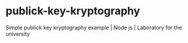 # publick-key-kryptography
Simple publick key kryptography example | Node js | Laboratory for the university
